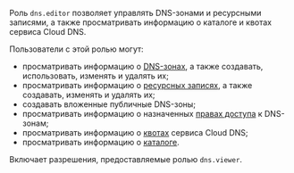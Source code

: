Роль `dns.editor` позволяет управлять DNS-зонами и ресурсными записями, а также просматривать информацию о каталоге и квотах сервиса Cloud DNS.

Пользователи с этой ролью могут:
* просматривать информацию о [DNS-зонах](../../dns/concepts/dns-zone.md), а также создавать, использовать, изменять и удалять их;
* просматривать информацию о [ресурсных записях](../../dns/concepts/resource-record.md), а также создавать, изменять и удалять их;
* создавать вложенные публичные DNS-зоны;
* просматривать информацию о назначенных [правах доступа](../../iam/concepts/access-control/index.md) к DNS-зонам;
* просматривать информацию о [квотах](../../dns/concepts/limits.md#cloud-dns-quotas) сервиса Cloud DNS;
* просматривать информацию о [каталоге](../../resource-manager/concepts/resources-hierarchy.md#folder).

Включает разрешения, предоставляемые ролью `dns.viewer`.